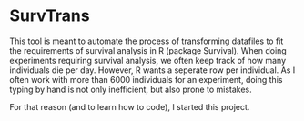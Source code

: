 # SurvTrans
This tool is meant to automate the process of transforming datafiles to fit the requirements of survival analysis in R (package Survival).
When doing experiments requiring survival analysis, we often keep track of how many individuals die per day. However, R wants a seperate row per individual. As I often work with more than 6000 individuals for an experiment, doing this typing by hand is not only inefficient, but also prone to mistakes.

For that reason (and to learn how to code), I started this project.
